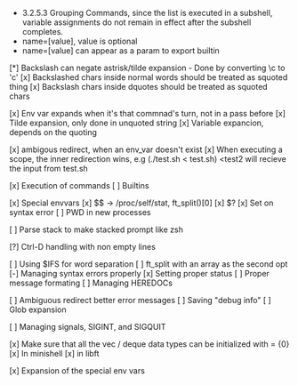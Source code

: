 
- 3.2.5.3 Grouping Commands, since the list is executed in a subshell, variable assignments do not remain in effect after the subshell completes. 
- name=[value], value is optional
- name=[value] can appear as a param to export builtin


[*] Backslash can negate astrisk/tilde expansion
    - Done by converting \c to 'c'
    [x] Backslashed chars inside normal words should be treated as squoted thing
    [x] Backslash chars inside dquotes should be treated as squoted chars

[x] Env var expands when it's that commnad's turn, not in a pass before
[x] Tilde expansion, only done in unquoted string
[x] Variable expancion, depends on the quoting



[x] ambigous redirect, when an env_var doesn't exist
[x] When executing a scope, the inner redirection wins, e.g (./test.sh < test.sh) <test2 will recieve the input from test.sh

[x] Execution of commands
[ ] Builtins

[x] Special envvars
    [x] $$ -> /proc/self/stat, ft_split()[0]
    [x] $?
        [x] Set on syntax error
    [ ] PWD in new processes

[ ] Parse stack to make stacked prompt like zsh

[?] Ctrl-D handling with non empty lines

[ ] Using $IFS for word separation
    [ ] ft_split with an array as the second opt
[-] Managing syntax errors properly
    [x] Setting proper status
    [ ] Proper message formating
[ ] Managing HEREDOCs

[ ] Ambiguous redirect better error messages
    [ ] Saving "debug info"
[ ] Glob expansion

[ ] Managing signals, SIGINT, and SIGQUIT

[x] Make sure that all the vec / deque data types can be initialized  with = {0}
    [x] In minishell
    [x] in libft

[x] Expansion of the special env vars
